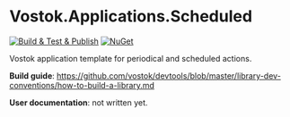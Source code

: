 # Vostok.Applications.Scheduled

[![Build & Test & Publish](https://github.com/vostok/applications.scheduled/actions/workflows/ci.yml/badge.svg)](https://github.com/vostok/applications.scheduled/actions/workflows/ci.yml)
[![NuGet](https://img.shields.io/nuget/v/Vostok.Applications.Scheduled.svg)](https://www.nuget.org/packages/Vostok.Applications.Scheduled)

Vostok application template for periodical and scheduled actions.


**Build guide**: https://github.com/vostok/devtools/blob/master/library-dev-conventions/how-to-build-a-library.md

**User documentation**: not written yet.
